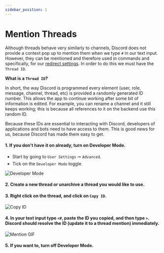 ```yaml
---
sidebar_position: 1
---
```


# Mention Threads
Although threads behave very similarly to channels, Discord does not provide a context pop up to mention them when we type `#` in our text input. However, they can be mentioned and therefore used in commands and specifically, for our [redirect settings](/docs/Commands/redirect). In order to do this we must have the `Thread ID`.

**What is a `Thread ID`?**

In short, the way Discord is programmed every element (user, role, message, channel, thread, etc) is provided a randomly generated ID number. This allows the app to continue working after some bit of information is edited. For example, you can rename a channel and it still keeps working; this is because all references to it on the backend use this random ID.

Because these IDs are essential to interacting with Discord, developers of applications and bots need to have access to them. This is good news for us, because Discord has made them easy to get.

#### 1. If you don't have it on already, **turn on Developer Mode**. ####
- Start by going to `User Settings` 🠖 `Advanced`.
- Tick on the `Developer Mode` toggle.

![Developer Mode](/img/devmode.png)

#### 2. Create a new thread or unarchive a thread you would like to use. ####

#### 3. Right click on the thread, and click on `Copy ID`. ####
![Copy ID](/img/copyid.png)

#### 4. In your text input type `<#`, paste the ID you copied, and then type `>`. Discord should resolve the ID (update it to a thread mention) immediately. ####
![Mention GIF](/img/mention.gif)

#### 5. If you want to, turn off Developer Mode. ###